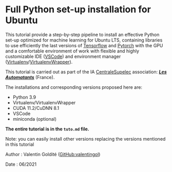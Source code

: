 # Full Python set-up installation for Ubuntu

This tutorial provide a step-by-step pipeline to install an effective Python set-up optimized for machine learning for Ubuntu LTS, containing libraries to use efficiently the last versions of [Tensorflow](https://www.tensorflow.org/?hl=fr) and [Pytorch](https://pytorch.org/) with the GPU and a comfortable environment of work with flexible and highly customizable IDE ([VSCode](https://code.visualstudio.com/)) and environment manager ([Virtualenv](https://pypi.org/project/virtualenv/)/[VirtualenvWrapper](https://virtualenvwrapper.readthedocs.io/en/latest/)).

This tutorial is carried out as part of the IA [CentraleSupelec](https://www.centralesupelec.fr/) association: [***Les Automatants***](https://automatants.cs-campus.fr/) (France).

The installations and corresponding versions proposed here are:

* Python 3.9
* Virtualenv/VirtualenvWrapper
* CUDA 11.2/CuDNN 8.1
* VSCode
* miniconda (optional)

**The entire tutorial is in the `tuto.md` file.**

Note: you can easily install other versions replacing the versions mentioned in this tutorial

Author : Valentin Goldité ([GitHub:valentingol](https://github.com/))

Date : 06/2021
